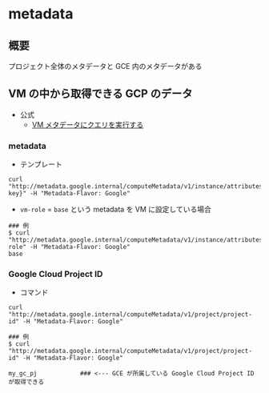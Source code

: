 # metadata

## 概要

プロジェクト全体のメタデータと GCE 内のメタデータがある

## VM の中から取得できる GCP のデータ 

+ 公式
  + [VM メタデータにクエリを実行する](https://cloud.google.com/compute/docs/metadata/querying-metadata)

### metadata

+ テンプレート

```
curl "http://metadata.google.internal/computeMetadata/v1/instance/attributes/{meta key}" -H "Metadata-Flavor: Google"
```

+ `vm-role` = `base` という metadata を VM に設定している場合
 
```
### 例
$ curl "http://metadata.google.internal/computeMetadata/v1/instance/attributes/vm-role" -H "Metadata-Flavor: Google"
base
```


### Google Cloud Project ID

+ コマンド

```
curl "http://metadata.google.internal/computeMetadata/v1/project/project-id" -H "Metadata-Flavor: Google"
```
```
### 例
$ curl "http://metadata.google.internal/computeMetadata/v1/project/project-id" -H "Metadata-Flavor: Google"

my_gc_pj            ### <--- GCE が所属している Google Cloud Project ID が取得できる
```

